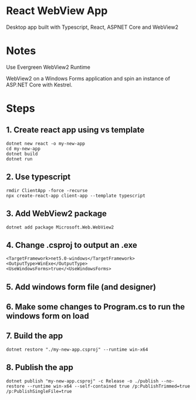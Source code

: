 # React WebView App
Desktop app built with Typescript, React, ASPNET Core and WebView2

# Notes
Use Evergreen WebView2 Runtime

WebView2 on a Windows Forms application and spin an instance of ASP.NET Core with Kestrel.

# Steps
## 1. Create react app using vs template
```
dotnet new react -o my-new-app
cd my-new-app
dotnet build
dotnet run
```

## 2. Use typescript
```
rmdir ClientApp -force -recurse
npx create-react-app client-app --template typescript
```

## 3. Add WebView2 package
```
dotnet add package Microsoft.Web.WebView2
```

## 4. Change .csproj to output an .exe
```
<TargetFramework>net5.0-windows</TargetFramework>
<OutputType>WinExe</OutputType>
<UseWindowsForms>true</<UseWindowsForms>
```

## 5. Add windows form file (and designer)

## 6. Make some changes to Program.cs to run the windows form on load

## 7. Build the app
```
dotnet restore "./my-new-app.csproj" --runtime win-x64
```

## 8. Publish the app
```
dotnet publish "my-new-app.csproj" -c Release -o ./publish --no-restore --runtime win-x64 --self-contained true /p:PublishTrimmed=true /p:PublishSingleFile=true
```